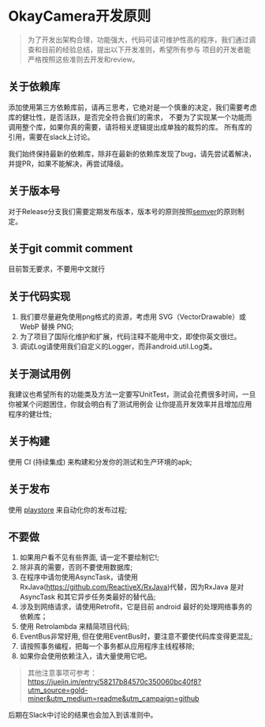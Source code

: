 # OkayCamera开发原则


> 为了开发出架构合理，功能强大，代码可读可维护性高的程序，我们通过调查和目前的经验总结，提出以下开发准则，希望所有参与
项目的开发者能严格按照这些准则去开发和review。


## 关于依赖库
添加使用第三方依赖库前，请再三思考，它绝对是一个慎重的决定，我们需要考虑库的健壮性，是否活跃，是否完全符合我们的需求，
不要为了实现某一个功能而调用整个库，如果你真的需要，请将相关逻辑提出成单独的裁剪的库。
所有库的引用，需要在slack上讨论。

我们始终保持最新的依赖库，除非在最新的依赖库发现了bug，请先尝试着解决，并提PR，如果不能解决，再尝试降级。

## 关于版本号
对于Release分支我们需要定期发布版本，版本号的原则按照[semver](http://semver.org/lang/zh-CN/)的原则制定。

## 关于git commit comment
目前暂无要求，不要用中文就行

## 关于代码实现
1. 我们要尽量避免使用png格式的资源，考虑用 SVG（VectorDrawable）或 WebP 替换 PNG;
2. 为了项目了国际化维护和扩展，代码注释不能用中文，即使你英文很烂。
3. 调试Log请使用我们自定义的Logger，而非android.util.Log类。

## 关于测试用例
我建议也希望所有的功能类及方法一定要写UnitTest，测试会花费很多时间，一旦你被某个问题困住，你就会明白有了测试用例会
让你提高开发效率并且增加应用程序的健壮性;

## 关于构建
使用 CI (持续集成) 来构建和分发你的测试和生产环境的apk;

## 关于发布
使用 [playstore](https://github.com/Triple-T/gradle-play-publisher) 来自动化你的发布过程;



## 不要做
1. 如果用户看不见有些界面, 请一定不要绘制它!;
2. 除非真的需要，否则不要使用数据库;
3. 在程序中请勿使用AsyncTask，请使用RxJava(https://github.com/ReactiveX/RxJava)代替，因为RxJava 是对 AsyncTask 和其它异步任务类最好的替代品;
4. 涉及到网络请求，请使用Retrofit，它是目前 android 最好的处理网络事务的依赖库；
5. 使用 Retrolambda 来精简项目代码;
6. EventBus非常好用, 但在使用EventBus时，要注意不要使代码库变得更混乱;
7. 请按照事务编程，把每一个事务都从应用程序主线程移除;
8. 如果你会使用依赖注入，请大量使用它吧。


> 其他注意事项可参考：https://juejin.im/entry/58217b84570c350060bc40f8?utm_source=gold-miner&utm_medium=readme&utm_campaign=github


后期在Slack中讨论的结果也会加入到该准则中。